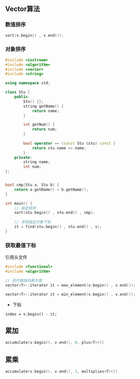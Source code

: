 <!--
 * @Description: 
 * @Version: 1.0
 * @Author: DaLao
 * @Email: dalao_li@163.com
 * @Date: 2021-11-15 21:05:31
 * @LastEditors: DaLao
 * @LastEditTime: 2022-01-13 12:26:26
-->

## Vector算法


### 数值排序
  
```c
sort(v.begin() , v.end());
```

### 对象排序

```c++
#include <iostream>
#include <algorithm>
#include <vector>
#include <string>

using namespace std;

class Stu {
	public:
		Stu() {};
		string getName() {
			return name;
		}

		int getNum() {
			return num;
		}
        
		bool operator == (const Stu &stu) const {
			return stu.name == name;
		}
	private:
		string name;
		int num;
};


bool cmp(Stu a, Stu b) {
	return a.getName() < b.getName();
}

int main() {
    // 指定排序
    sort(stu.begin() , stu.end() , cmp);
	
    // 寻找指定对象下标
    it = find(stu.begin() , stu.end() , s);
}
```

### 获取最值下标

引用头文件

```c
#include <functional>
#include <algorithm>
```

```c
// 迭代器指向最大值
vector<T>::iterator it = max_element(v.begin() , v.end());

vector<T>::iterator it = min_element(v.begin() , v.end());
```

- 下标
```
index = v.begin() - it;
```

## 累加

```c
accumulate(v.begin(), v.end(), 0, plus<T>())
```

## 累乘

```c
accumulate(v.begin(), v.end(), 1, multiplies<T>())
```